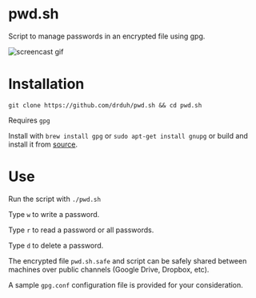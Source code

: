# pwd.sh

Script to manage passwords in an encrypted file using gpg.

![screencast gif](https://i.imgur.com/nkJ7Zlt.gif)

# Installation

    git clone https://github.com/drduh/pwd.sh && cd pwd.sh
    
Requires `gpg`

Install with `brew install gpg` or `sudo apt-get install gnupg` or build and install it from [source](https://www.gnupg.org/download/index.html).

# Use

Run the script with `./pwd.sh`
    
Type `w` to write a password.

Type `r` to read a password or all passwords.

Type `d` to delete a password.

The encrypted file `pwd.sh.safe` and script can be safely shared between machines over public channels (Google Drive, Dropbox, etc).

A sample `gpg.conf` configuration file is provided for your consideration.
